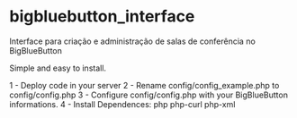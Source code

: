 # bigbluebutton_interface
Interface para criação e administração de salas de conferência no BigBlueButton

Simple and easy to install.

1 - Deploy code in your server
2 - Rename config/config_example.php to config/config.php
3 - Configure config/config.php with your BigBlueButton informations.
4 - Install Dependences: php php-curl php-xml
